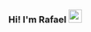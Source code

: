### Hi! I'm Rafael  <img src="https://media.tenor.com/images/af1b615e4f90567a1328b7c320d3a601/tenor.gif" width="24px">

